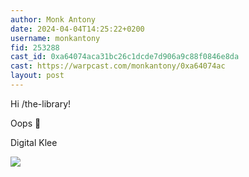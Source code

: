 ```yaml
---
author: Monk Antony
date: 2024-04-04T14:25:22+0200
username: monkantony
fid: 253288
cast_id: 0xa64074aca31bc26c1dcde7d906a9c88f0846e8da
cast: https://warpcast.com/monkantony/0xa64074ac
layout: post
---
```

Hi /the-library!   
  
Oops 🤫  
  
Digital Klee  

![](https://imagedelivery.net/BXluQx4ige9GuW0Ia56BHw/91a279d8-b392-488c-a17c-2e5500646b00/original)